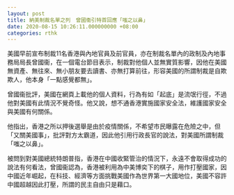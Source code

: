 ```yaml
---
layout: post
title: 納美制裁名單之列　曾國衞引特首回應「嗤之以鼻」
date: 2020-08-15 10:26:11.000000000 +08:00
categories: rthk
---
```


美國早前宣布制裁11名香港與內地官員及前官員，亦在制裁名單內的政制及內地事務局局長曾國衞，在一個電台節目表示，制裁對他個人並無實質影響，因他在美國無資產、無往來、無小朋友要去讀書、亦無打算前往，形容美國的所謂制裁是自欺欺人，他本身「一點感覺都無」。

曾國衞批評，美國在網頁上載他的個人資料，行為有如「起底」是流氓行徑，不過他對美國有此情況不覺奇怪。他又說，想不通香港實施國家安全法，維護國家安全與美國有何關係。

他指出，香港之所以押後選舉是由於疫情關係，不希望市民曝露在危險之中，但「又關美國事」，批評對方太霸道，因此他引用行政長官的說法，對美國所謂制裁「嗤之以鼻」。

被問到對美國總統特朗普指，香港在中國收緊管治的情況下，永遠不會取得成功的說法有何看法，曾國衞認為，香港被利用為中美博奕下的棋子，用作打壓國家，因中國近年崛起，在科技、經濟等方面挑戰美國作為世界第一大國地位，美國不容許中國超越因此打壓，所謂的民主自由只是藉口。
